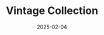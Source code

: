 ---
published: false
slug: "vintage-collection"
date: "2025-02-04"
title: "Vintage Collection"
etsyLink: "https://thedarkroomfactory.etsy.com/ca/listing/1838508074/6-lightroom-presets-cinematic-blue"
featuredImage: ../images/cinematic-blue-cover.jpg
---